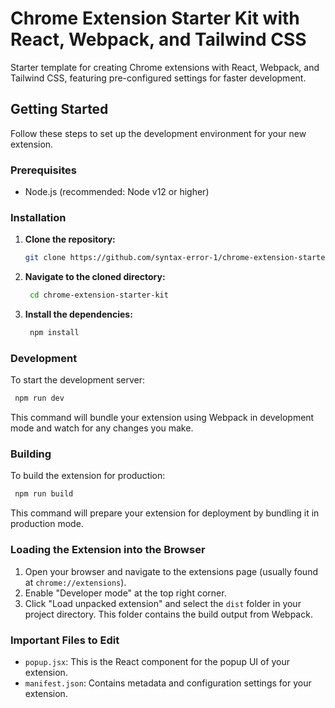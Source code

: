 # Chrome Extension Starter Kit with React, Webpack, and Tailwind CSS

Starter template for creating Chrome extensions with React, Webpack, and Tailwind CSS, featuring pre-configured settings for faster development.

## Getting Started

Follow these steps to set up the development environment for your new extension.

### Prerequisites

- Node.js (recommended: Node v12 or higher)

### Installation

1. **Clone the repository:**
   ```bash
   git clone https://github.com/syntax-error-1/chrome-extension-starter-kit.git


2. **Navigate to the cloned directory:**
   ```bash
    cd chrome-extension-starter-kit

3. **Install the dependencies:**
   ```bash
    npm install


### Development
To start the development server:
   ```bash
    npm run dev
 ```

This command will bundle your extension using Webpack in development mode and watch for any changes you make.

### Building

To build the extension for production:
   ```bash
    npm run build
```

This command will prepare your extension for deployment by bundling it in production mode.

### Loading the Extension into the Browser

1. Open your browser and navigate to the extensions page (usually found at `chrome://extensions`).
2. Enable "Developer mode" at the top right corner.
3. Click "Load unpacked extension" and select the `dist` folder in your project directory. This folder contains the build output from Webpack.

### Important Files to Edit

- `popup.jsx`: This is the React component for the popup UI of your extension.
- `manifest.json`: Contains metadata and configuration settings for your extension.

 
